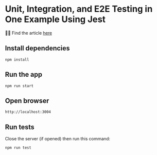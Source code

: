 # Unit, Integration, and E2E Testing in One Example Using Jest

👨‍💻 Find the article [here](https://mayallo.com/unit-integration-e2e-testing-using-jest/)

## Install dependencies

```
npm install
```

## Run the app

```
npm run start
```

## Open browser

```
http://localhost:3004
```

## Run tests

Close the server (if opened) then run this command:

```
npm run test
```
